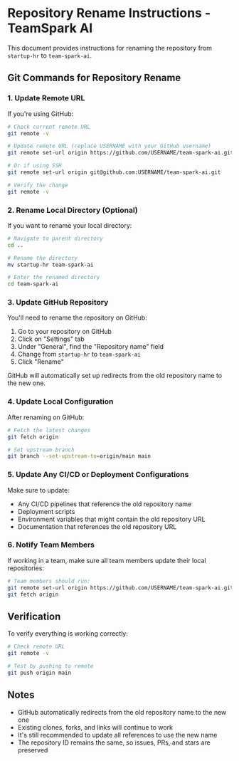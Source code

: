 # Repository Rename Instructions - TeamSpark AI

This document provides instructions for renaming the repository from `startup-hr` to `team-spark-ai`.

## Git Commands for Repository Rename

### 1. Update Remote URL

If you're using GitHub:
```bash
# Check current remote URL
git remote -v

# Update remote URL (replace USERNAME with your GitHub username)
git remote set-url origin https://github.com/USERNAME/team-spark-ai.git

# Or if using SSH
git remote set-url origin git@github.com:USERNAME/team-spark-ai.git

# Verify the change
git remote -v
```

### 2. Rename Local Directory (Optional)

If you want to rename your local directory:
```bash
# Navigate to parent directory
cd ..

# Rename the directory
mv startup-hr team-spark-ai

# Enter the renamed directory
cd team-spark-ai
```

### 3. Update GitHub Repository

You'll need to rename the repository on GitHub:

1. Go to your repository on GitHub
2. Click on "Settings" tab
3. Under "General", find the "Repository name" field
4. Change from `startup-hr` to `team-spark-ai`
5. Click "Rename"

GitHub will automatically set up redirects from the old repository name to the new one.

### 4. Update Local Configuration

After renaming on GitHub:
```bash
# Fetch the latest changes
git fetch origin

# Set upstream branch
git branch --set-upstream-to=origin/main main
```

### 5. Update Any CI/CD or Deployment Configurations

Make sure to update:
- Any CI/CD pipelines that reference the old repository name
- Deployment scripts
- Environment variables that might contain the old repository URL
- Documentation that references the old repository URL

### 6. Notify Team Members

If working in a team, make sure all team members update their local repositories:
```bash
# Team members should run:
git remote set-url origin https://github.com/USERNAME/team-spark-ai.git
git fetch origin
```

## Verification

To verify everything is working correctly:
```bash
# Check remote URL
git remote -v

# Test by pushing to remote
git push origin main
```

## Notes

- GitHub automatically redirects from the old repository name to the new one
- Existing clones, forks, and links will continue to work
- It's still recommended to update all references to use the new name
- The repository ID remains the same, so issues, PRs, and stars are preserved